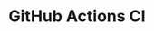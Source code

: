 # GitHub Actions CI



















































































































































































































































































































































































































































































































































































































































































































































































































































































































































































































































































































































